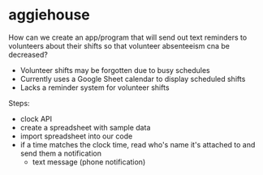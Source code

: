 # aggiehouse

How can we create an app/program that will send out text reminders to volunteers about their shifts so that volunteer absenteeism cna be decreased?

- Volunteer shifts may be forgotten due to busy schedules
- Currently uses a Google Sheet calendar to display scheduled shifts
- Lacks a reminder system for volunteer shifts


Steps:
- clock API
- create a spreadsheet with sample data
- import spreadsheet into our code
- if a time matches the clock time, read who's name it's attached to and send them a notification
    - text message (phone notification)